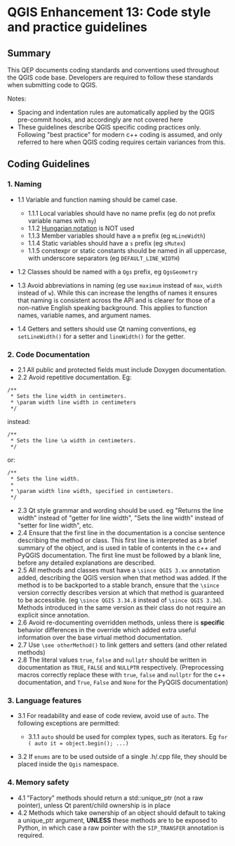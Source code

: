 # QGIS Enhancement 13: Code style and practice guidelines

## Summary

This QEP documents coding standards and conventions used throughout the QGIS code base. Developers are required to follow these standards when submitting code to QGIS.

Notes:

- Spacing and indentation rules are automatically applied by the QGIS pre-commit hooks, and accordingly are not covered here
- These guidelines describe QGIS specific coding practices only. Following "best practice" for modern c++ coding is assumed, and only referred to here when QGIS coding requires certain variances from this.

## Coding Guidelines

### 1. Naming

- 1.1 Variable and function naming should be camel case.

  - 1.1.1 Local variables should have no name prefix (eg do not prefix variable names with ``my``)
  - 1.1.2 [Hungarian notation](https://en.m.wikipedia.org/wiki/Hungarian_notation) is NOT used
  - 1.1.3 Member variables should have a ``m`` prefix (eg ``mLineWidth``)
  - 1.1.4 Static variables should have a ``s`` prefix (eg ``sMutex``)
  - 1.1.5 constexpr or static constants should be named in all uppercase, with underscore separators (eg ``DEFAULT_LINE_WIDTH``)
- 1.2 Classes should be named with a ``Qgs`` prefix, eg ``QgsGeometry``
- 1.3 Avoid abbreviations in naming (eg use ``maximum`` instead of ``max``, ``width`` instead of ``w``). While
  this can increase the lengths of names it ensures that naming is consistent across the API and
  is clearer for those of a non-native English speaking background. This applies to function names,
  variable names, and argument names.
- 1.4 Getters and setters should use Qt naming conventions, eg ``setLineWidth()`` for a setter and
  ``lineWidth()`` for the getter.

### 2. Code Documentation

- 2.1 All public and protected fields must include Doxygen documentation.
- 2.2 Avoid repetitive documentation. Eg:


```
/**
 * Sets the line width in centimeters.
 * \param width line width in centimeters
 */
```
  
  instead:

```
/**
 * Sets the line \a width in centimeters.
 */
```

  or:

```
/**
 * Sets the line width.
 *
 * \param width line width, specified in centimeters.
 */
```

- 2.3 Qt style grammar and wording should be used. eg "Returns the line width" instead of "getter for line width", "Sets the line width" instead of "setter for line width", etc.
- 2.4 Ensure that the first line in the documentation is a concise sentence describing the method or class. This first line is interpreted as a brief summary of the object, and is used in table of contents in the c++ and PyQGIS documentation. The first line must be followed by a blank line, before any detailed explanations are described.
- 2.5 All methods and classes must have a ``\since QGIS 3.xx`` annotation added, describing the QGIS version when
  that method was added. If the method is to be backported to a stable branch, ensure that the ``\since``
  version correctly describes version at which that method is guaranteed to be accessible. (eg ``\since QGIS 3.34.8``
  instead of ``\since QGIS 3.34``). Methods introduced in the same version as their class do not require an explicit since annotation.
- 2.6 Avoid re-documenting overridden methods, unless there is **specific** behavior differences in the override
  which added extra useful information over the base virtual method documentation.
- 2.7 Use ``\see otherMethod()`` to link getters and setters (and other related methods)
- 2.8 The literal values ``true``, ``false`` and ``nullptr`` should be written in documentation as ``TRUE``, ``FALSE`` and ``NULLPTR`` respectively. (Preprocessing macros correctly replace these with ``true``, ``false`` and ``nullptr`` for the c++ documentation, and ``True``, ``False`` and ``None`` for the PyQGIS documentation)



### 3. Language features

- 3.1 For readability and ease of code review, avoid use of ``auto``. The following exceptions are permitted:

  - 3.1.1 ``auto`` should be used for complex types, such as iterators. Eg ``for ( auto it = object.begin(); ...)``
  
- 3.2 If ``enums`` are to be used outside of a single .h/.cpp file, they should be placed inside the ``Qgis`` namespace.

### 4. Memory safety

- 4.1 "Factory" methods should return a std::unique_ptr (not a raw pointer), unless Qt parent/child
  ownership is in place
- 4.2 Methods which take ownership of an object should default to taking a unique_ptr argument, **UNLESS**
  these methods are to be exposed to Python, in which case a raw pointer with the ``SIP_TRANSFER`` annotation
  is required.
